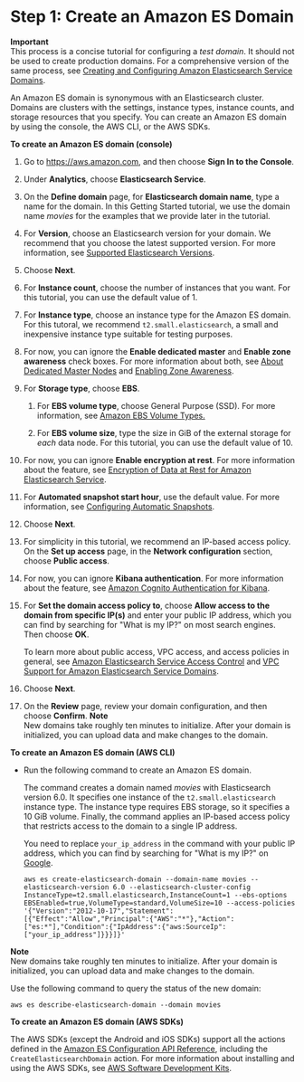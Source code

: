 # Step 1: Create an Amazon ES Domain<a name="es-gsg-create-domain"></a>

**Important**  
This process is a concise tutorial for configuring a *test domain*\. It should not be used to create production domains\. For a comprehensive version of the same process, see [Creating and Configuring Amazon Elasticsearch Service Domains](es-createupdatedomains.md)\.

An Amazon ES domain is synonymous with an Elasticsearch cluster\. Domains are clusters with the settings, instance types, instance counts, and storage resources that you specify\. You can create an Amazon ES domain by using the console, the AWS CLI, or the AWS SDKs\.

**To create an Amazon ES domain \(console\)**

1. Go to [https://aws\.amazon\.com](https://aws.amazon.com), and then choose **Sign In to the Console**\.

1. Under **Analytics**, choose **Elasticsearch Service**\.

1. On the **Define domain** page, for **Elasticsearch domain name**, type a name for the domain\. In this Getting Started tutorial, we use the domain name *movies* for the examples that we provide later in the tutorial\.

1. For **Version**, choose an Elasticsearch version for your domain\. We recommend that you choose the latest supported version\. For more information, see [Supported Elasticsearch Versions](what-is-amazon-elasticsearch-service.md#aes-choosing-version)\.

1. Choose **Next**\.

1. For **Instance count**, choose the number of instances that you want\. For this tutorial, you can use the default value of 1\.

1. For **Instance type**, choose an instance type for the Amazon ES domain\. For this tutoral, we recommend `t2.small.elasticsearch`, a small and inexpensive instance type suitable for testing purposes\.

1. For now, you can ignore the **Enable dedicated master** and **Enable zone awareness** check boxes\. For more information about both, see [About Dedicated Master Nodes](es-managedomains-dedicatedmasternodes.md) and [Enabling Zone Awareness](es-managedomains.md#es-managedomains-multiaz)\.

1. For **Storage type**, choose **EBS**\.

   1. For **EBS volume type**, choose General Purpose \(SSD\)\. For more information, see [Amazon EBS Volume Types\.](http://docs.aws.amazon.com/AWSEC2/latest/UserGuide/EBSVolumeTypes.html)

   1. For **EBS volume size**, type the size in GiB of the external storage for *each* data node\. For this tutorial, you can use the default value of 10\.

1. For now, you can ignore **Enable encryption at rest**\. For more information about the feature, see [Encryption of Data at Rest for Amazon Elasticsearch Service](encryption-at-rest.md)\.

1. For **Automated snapshot start hour**, use the default value\. For more information, see [Configuring Automatic Snapshots](es-createupdatedomains.md#es-createdomain-configure-snapshots)\.

1. Choose **Next**\.

1. For simplicity in this tutorial, we recommend an IP\-based access policy\. On the **Set up access** page, in the **Network configuration** section, choose **Public access**\.

1. For now, you can ignore **Kibana authentication**\. For more information about the feature, see [Amazon Cognito Authentication for Kibana](es-cognito-auth.md)\.

1. For **Set the domain access policy to**, choose **Allow access to the domain from specific IP\(s\)** and enter your public IP address, which you can find by searching for "What is my IP?" on most search engines\. Then choose **OK**\.

   To learn more about public access, VPC access, and access policies in general, see [Amazon Elasticsearch Service Access Control](es-ac.md) and [VPC Support for Amazon Elasticsearch Service Domains](es-vpc.md)\.

1. Choose **Next**\.

1. On the **Review** page, review your domain configuration, and then choose **Confirm**\.
**Note**  
New domains take roughly ten minutes to initialize\. After your domain is initialized, you can upload data and make changes to the domain\.

**To create an Amazon ES domain \(AWS CLI\)**
+ Run the following command to create an Amazon ES domain\.

  The command creates a domain named *movies* with Elasticsearch version 6\.0\. It specifies one instance of the `t2.small.elasticsearch` instance type\. The instance type requires EBS storage, so it specifies a 10 GiB volume\. Finally, the command applies an IP\-based access policy that restricts access to the domain to a single IP address\.

  You need to replace `your_ip_address` in the command with your public IP address, which you can find by searching for "What is my IP?" on [Google](https://www.google.com)\.

  ```
  aws es create-elasticsearch-domain --domain-name movies --elasticsearch-version 6.0 --elasticsearch-cluster-config InstanceType=t2.small.elasticsearch,InstanceCount=1 --ebs-options EBSEnabled=true,VolumeType=standard,VolumeSize=10 --access-policies '{"Version":"2012-10-17","Statement":[{"Effect":"Allow","Principal":{"AWS":"*"},"Action":["es:*"],"Condition":{"IpAddress":{"aws:SourceIp":["your_ip_address"]}}}]}'
  ```

**Note**  
New domains take roughly ten minutes to initialize\. After your domain is initialized, you can upload data and make changes to the domain\.

Use the following command to query the status of the new domain:

```
aws es describe-elasticsearch-domain --domain movies
```

**To create an Amazon ES domain \(AWS SDKs\)**

The AWS SDKs \(except the Android and iOS SDKs\) support all the actions defined in the [Amazon ES Configuration API Reference](es-configuration-api.md), including the `CreateElasticsearchDomain` action\. For more information about installing and using the AWS SDKs, see [AWS Software Development Kits](http://aws.amazon.com/code)\. 
